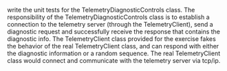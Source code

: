 write the unit tests for the TelemetryDiagnosticControls class.
The responsibility of the TelemetryDiagnosticControls class is to establish a
connection to the telemetry server (through the TelemetryClient),
send a diagnostic request and successfully receive the response that contains the diagnostic info.
The TelemetryClient class provided for the exercise fakes the behavior of the real TelemetryClient class,
and can respond with either the diagnostic information or a random sequence.
The real TelemetryClient class would connect and communicate with the telemetry server via tcp/ip.